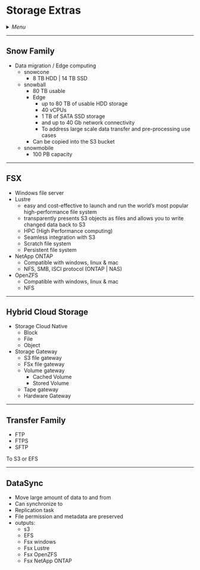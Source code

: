 # Storage Extras

<details>
 <summary><i>Menu</i></summary>

- [Snow Family](#snow-family)
- [FSX](#fsx)
- [Hybrid Cloud Storage](#hybrid-cloud-storage)
- [Transfer Family](#transfer-family)
- [DataSync](#datasync)
</details>

---
## Snow Family
- Data migration / Edge computing
  - snowcone
      - 8 TB HDD | 14 TB SSD
  - snowball
    - 80 TB usable
    - Edge
      - up to 80 TB of usable HDD storage
      - 40 vCPUs
      - 1 TB of SATA SSD storage
      - and up to 40 Gb network connectivity 
      - To address large scale data transfer and pre-processing use cases
    - Can be copied into the S3 bucket
  - snowmobile
    - 100 PB capacity

---
## FSX
- Windows file server 
- Lustre
  - easy and cost-effective to launch and run the world’s most popular high-performance file system
  - transparently presents S3 objects as files and allows you to write changed data back to S3
  - HPC (High Performance computing)
  - Seamless integration with S3
  - Scratch file system
  - Persistent file system
- NetApp ONTAP
  - Compatible with windows, linux & mac 
  - NFS, SMB, ISCI protocol (ONTAP | NAS)
- OpenZFS
  - Compatible with windows, linux & mac
  - NFS

---
## Hybrid Cloud Storage
- Storage Cloud Native
  - Block
  - File
  - Object
- Storage Gateway
  - S3 file gateway
  - FSx file gateway
  - Volume gateway
    - Cached Volume
    - Stored Volume
  - Tape gateway
  - Hardware Gateway

---
## Transfer Family
- FTP
- FTPS
- SFTP

To S3 or EFS

---
## DataSync
- Move large amount of data to and from
- Can synchronize to
- Replication task
- File permission and metadata are preserved
- outputs:
  - s3
  - EFS
  - Fsx windows
  - Fsx Lustre
  - Fsx OpenZFS
  - Fsx NetApp ONTAP
